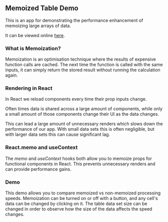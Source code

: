 <h2>Memoized Table Demo</h2>

<p>This is an app for demonstrating the performance enhancement of memoizing large arrays of data.</p>
<p>It can be viewed online <a href='https://morgan-sam.github.io/Memoized-Table-Demo/'>here</a>.</p>

<h3>What is Memoization?</h3>

<p>Memoization is an optimisation technique where the results of expensive function calls are cached. The next time the function is called with the same inputs, it can simply return the stored result without running the calculation again.</p>

<h3>Rendering in React</h3>

<p>In React we reload components every time their prop inputs change.</p>
<p>Often times data is shared across a large amount of components, while only a small amount of those components change their UI as the data changes.</p>
<p>This can lead a large amount of unnecessary renders which slows down the performance of our app. With small data sets this is often negligible, but with larger data sets this can cause significant lag.</p>

<h3>React.memo and useContext</h3>

<p>The <i>memo</i> and <i>useContext</i> hooks both allow you to memoize props for functional components in React. This prevents unnecessary renders and can provide performance gains.</p>

<h3>Demo</h3>

<p>This demo allows you to compare memoized vs non-memoized processing speeds. Memoization can be turned on or off with a button, and any cell's data can be changed by clicking on it. The table data set size can be changed in order to observe how the size of the data affects the speed changes.</p> 
